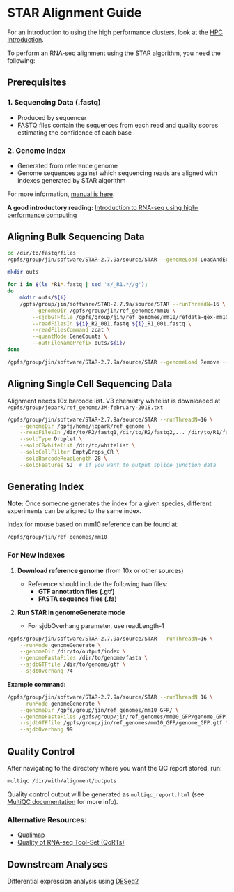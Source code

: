 # STAR Alignment Guide

For an introduction to using the high performance clusters, look at the [HPC Introduction](../HPC/introduction.md).

To perform an RNA-seq alignment using the STAR algorithm, you need the following:

## Prerequisites

### 1. Sequencing Data (.fastq)
- Produced by sequencer
- FASTQ files contain the sequences from each read and quality scores estimating the confidence of each base

### 2. Genome Index
- Generated from reference genome
- Genome sequences against which sequencing reads are aligned with indexes generated by STAR algorithm

For more information, [manual is here](https://github.com/alexdobin/STAR/blob/master/doc/STARmanual.pdf).

**A good introductory reading:** [Introduction to RNA-seq using high-performance computing](https://hbctraining.github.io/Intro-to-rnaseq-hpc-salmon/lessons/03_QC_STAR_and_Qualimap_run.html)

## Aligning Bulk Sequencing Data

```bash
cd /dir/to/fastq/files
/gpfs/group/jin/software/STAR-2.7.9a/source/STAR --genomeLoad LoadAndExit --genomeDir /gpfs/group/jin/ref_genomes/mm10

mkdir outs

for i in $(ls *R1*.fastq | sed 's/_R1.*//g'); 
do 
    mkdir outs/${i}
    /gpfs/group/jin/software/STAR-2.7.9a/source/STAR --runThreadN=16 \
        --genomeDir /gpfs/group/jin/ref_genomes/mm10 \
        --sjdbGTFfile /gpfs/group/jin/ref_genomes/mm10/refdata-gex-mm10-2020-A/genes/genes.gtf \
        --readFilesIn ${i}_R2_001.fastq ${i}_R1_001.fastq \
        --readFilesCommand zcat \
        --quantMode GeneCounts \
        --outFileNamePrefix outs/${i}/
done

/gpfs/group/jin/software/STAR-2.7.9a/source/STAR --genomeLoad Remove --genomeDir /gpfs/group/jin/ref_genomes/mm10
```

## Aligning Single Cell Sequencing Data

Alignment needs 10x barcode list. V3 chemistry whitelist is downloaded at `/gpfs/group/jopark/ref_genome/3M-february-2018.txt`

```bash
/gpfs/group/jin/software/STAR-2.7.9a/source/STAR --runThreadN=16 \
    --genomeDir /gpfs/home/jopark/ref_genome \
    --readFilesIn /dir/to/R2/fastq1,/dir/to/R2/fastq2,... /dir/to/R1/fastq1,/dir/to/R1/fastq2... \
    --soloType Droplet \
    --soloCBwhitelist /dir/to/whitelist \
    --soloCellFilter EmptyDrops_CR \
    --soloBarcodeReadLength 28 \
    --soloFeatures SJ  # if you want to output splice junction data
```

## Generating Index

**Note:** Once someone generates the index for a given species, different experiments can be aligned to the same index.

Index for mouse based on mm10 reference can be found at:
```bash
/gpfs/group/jin/ref_genomes/mm10
```

### For New Indexes

1. **Download reference genome** (from 10x or other sources)
   - Reference should include the following two files:
     - **GTF annotation files (.gtf)**
     - **FASTA sequence files (.fa)**

2. **Run STAR in genomeGenerate mode**
   - For sjdbOverhang parameter, use readLength-1

```bash
/gpfs/group/jin/software/STAR-2.7.9a/source/STAR --runThreadN=16 \
    --runMode genomeGenerate \
    --genomeDir /dir/to/output/index \
    --genomeFastaFiles /dir/to/genome/fasta \
    --sjdbGTFfile /dir/to/genome/gtf \
    --sjdbOverhang 74 
```

**Example command:**
```bash
/gpfs/group/jin/software/STAR-2.7.9a/source/STAR --runThreadN 16 \
    --runMode genomeGenerate \
    --genomeDir /gpfs/group/jin/ref_genomes/mm10_GFP/ \
    --genomeFastaFiles /gpfs/group/jin/ref_genomes/mm10_GFP/genome_GFP.fa \
    --sjdbGTFfile /gpfs/group/jin/ref_genomes/mm10_GFP/genome_GFP.gtf \
    --sjdbOverhang 99
```

## Quality Control

After navigating to the directory where you want the QC report stored, run:

```bash
multiqc /dir/with/alignment/outputs
```

Quality control output will be generated as `multiqc_report.html` (see [MultiQC documentation](https://docs.seqera.io/multiqc#using-multiqc) for more info).

### Alternative Resources:
- [Qualimap](http://qualimap.conesalab.org/#what-is-qualimap)
- [Quality of RNA-seq Tool-Set (QoRTs)](http://hartleys.github.io/QoRTs/)

## Downstream Analyses

Differential expression analysis using [DESeq2](https://bioconductor.org/packages/devel/bioc/vignettes/DESeq2/inst/doc/DESeq2.html#htseq-count-inp)